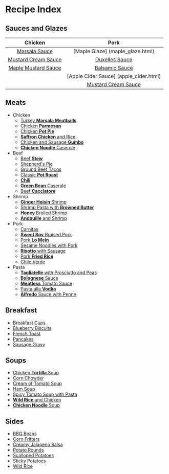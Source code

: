 # Recipe Index

## Sauces and Glazes


| Chicken         | Pork             |
| :-------:       | :----:           |
| [Marsala Sauce](marsala_sauce.html)   | [Maple Glaze] (maple_glaze.html)     |
| [Mustard Cream Sauce](mustard_cream_sauce.html)   | [Duxelles Sauce](duxelles_sauce.html)   |
| [Maple Mustard Sauce](maple_mustard.html) | [Balsamic Sauce](balsamic_sauce.html) |
|  | [Apple Cider Sauce] (apple_cider.html) |
                                            | [Mustard Cream Sauce](mustard_cream_sauce.html) |



## Meats
* Chicken
  * [Turkey **Marsala Meatballs**](marsala_meatballs.html)
  * [Chicken **Parmesan**](chicken_parm.html)
  * [Chicken **Pot Pie**](chicken_pot_pie.html)
  * [**Saffron Chicken** and Rice](saffron_chicken.html)
  * [Chicken and Sausage **Gumbo**](chicken_sausage_gumbo.html)
  * [**Chicken Noodle** Caserole](chicken_caserole.html)
* Beef
  * [Beef **Stew**](beef_stew.html)
  * [Shepherd's Pie](shepherds_pie.html)
  * [Ground Beef Tacos](ground_beef_tacos.html)
  * [Classic **Pot Roast**](pot_roast.html)
  * [**Chili**](chili.html)
  * [**Green Bean** Caserole](green_bean_caserole.html)
  * [Beef **Cacciatore**](beef_cacciatore.html)
* Shrimp
  * [**Ginger Hoisin** Shrimp](ginger_hoisin_shrimp.html)
  * [Shrimp Pasta with **Browned Butter**](shrimp_browned_butter.html)
  * [**Honey** Broiled Shrimp](honey_broiled_shrimp.html)
  * [**Andouille** and Shrimp](andouille_shrimp.html)
* Pork
  * [Carnitas](carnitas.html)
  * [**Sweet Soy** Braised Pork](sweet_soy_pork.html)
  * [Pork **Lo Mein**](pork_lo_mein.html)
  * [Sesame Noodles with Pork](sesame_pork_noodles.html)
  * [**Risotto** with Sausage](risotto_with_sausage.html)
  * [Pork **Fried Rice**](pork_fried_rice.html)
  * [Chile Verde](chile_verde.html)
* Pasta
  * [**Tagliatelle** with Prosciutto and Peas](tagliatelle_peas.html)
  * [**Bolognese** Sauce](bolognese_sauce.html)
  * [**Meatless** Tomato Sauce](tomato_sauce.html)
  * [Pasta alla **Vodka**](pasta_vodka.html)
  * [**Alfredo** Sauce with Penne](alfredo_sauce.html)


## Breakfast
  * [Breakfast Cups](breakfast_cups.html)
  * [Blueberry Biscuits](blueberry_biscuits.html)
  * [French Toast](french_toast.html)
  * [Pancakes](pancakes.html)
  * [Sausage Gravy](sausage_gravy.html)


  
 
## Soups
* [Chicken **Tortilla** Soup](tortilla_soup.html)
* [Corn Chowder](corn_chowder.html)
* [Cream of Tomato Soup](tomato_soup.html)
* [Ham Soup](ham_soup.html)
* [Spicy Tomato Soup with Pasta](spicy_tomato_soup.html)
* [**Wild Rice** and Chicken](wild_rice_soup.html)
* [**Chicken Noodle** Soup](chicken_noodle.html)


## Sides

  * [BBQ Beans](bbq_beans.html)
  * [Corn Fritters](corn_fritters.html)
  * [Creamy Jalapeno Salsa](creamy_jalapeno.html)
  * [Potato Rounds](potato_rounds.html)
  * [Scalloped Potatoes](scalloped_potatoes.html)
  * [Sticky Potatoes](sticky_potatoes.html)
  * [Wild Rice](wild_rice.html)
